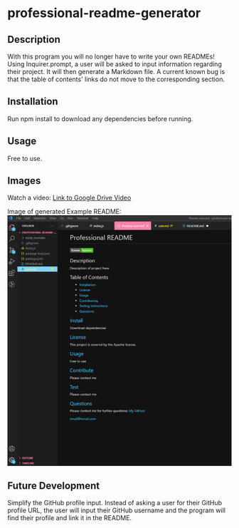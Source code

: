 # professional-readme-generator

## Description
With this program you will no longer have to write your own READMEs! Using Inquirer.prompt, a user will be asked to input information regarding their project. It will then generate a Markdown file. A current known bug is that the table of contents' links do not move to the corresponding section.

## Installation

Run npm install to download any dependencies before running.

## Usage

Free to use.

## Images
Watch a video:
<a href="https://drive.google.com/file/d/1V91X3IuUibDg2YHjW0UFR0P9-Qiex2Bn/view">Link to Google Drive Video</a>



Image of generated Example README:
![Image of README](./assets/professional-readme-img.png)

## Future Development

Simplify the GitHub profile input. Instead of asking a user for their GitHub profile URL, the user will input their GitHub username and the program will find their profile and link it in the README.